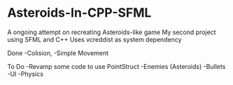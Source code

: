# Asteroids-In-CPP-SFML
A ongoing attempt on recreating Asteroids-like game
My second project using SFML and C++
Uses vcreddist as system dependency

Done
-Colision, 
-Simple Movement

To Do
-Revamp some code to use PointStruct
-Enemies (Asteroids)
-Bullets
-UI
-Physics


